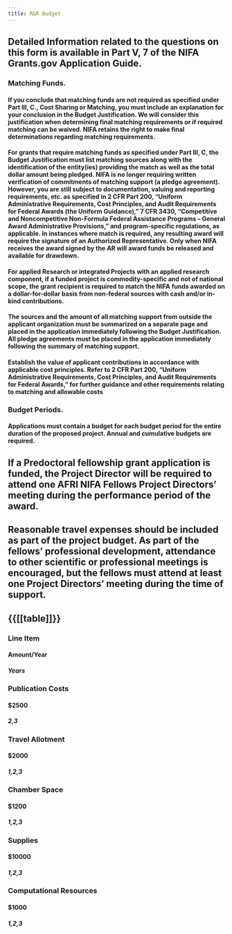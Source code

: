 ```yaml
---
title: R&R Budget
---
```


## Detailed Information related to the questions on this form is available in Part V, 7 of the NIFA Grants.gov Application Guide.
### **Matching Funds.**
#### If you conclude that matching funds are not required as specified under Part III, C., Cost Sharing or Matching, you must include an explanation for your conclusion in the Budget Justification. We will consider this justification when determining final matching requirements or if required matching can be waived. NIFA retains the right to make final determinations regarding matching requirements.

#### For grants that require matching funds as specified under Part III, C, the Budget Justification must list matching sources along with the identification of the entity(ies) providing the match as well as the total dollar amount being pledged. NIFA is no longer requiring written verification of commitments of matching support (a pledge agreement). However, you are still subject to documentation, valuing and reporting requirements, etc. as specified in 2 CFR Part 200, “Uniform Administrative Requirements, Cost Principles, and Audit Requirements for Federal Awards (the Uniform Guidance),” 7 CFR 3430, “Competitive and Noncompetitive Non-Formula Federal Assistance Programs – General Award Administrative Provisions,” and program-specific regulations, as applicable. In instances where match is required, any resulting award will require the signature of an Authorized Representative. Only when NIFA receives the award signed by the AR will award funds be released and available for drawdown.

#### For applied Research or integrated Projects with an applied research component, if a funded project is commodity-specific and not of national scope, the grant recipient is required to match the NIFA funds awarded on a dollar-for-dollar basis from non-federal sources with cash and/or in-kind contributions.

#### The sources and the amount of all matching support from outside the applicant organization must be summarized on a separate page and placed in the application immediately following the Budget Justification. All pledge agreements must be placed in the application immediately following the summary of matching support.

#### Establish the value of applicant contributions in accordance with applicable cost principles. Refer to 2 CFR Part 200, “Uniform Administrative Requirements, Cost Principles, and Audit Requirements for Federal Awards,” for further guidance and other requirements relating to matching and allowable costs

### **Budget Periods.**
#### Applications must contain a budget for each budget period for the entire duration of the proposed project. Annual and cumulative budgets are required.

## 

## If a Predoctoral fellowship grant application is funded, the Project Director will be required to attend one AFRI NIFA Fellows Project Directors’ meeting during the performance period of the award.

## 

## Reasonable travel expenses should be included as part of the project budget. As part of the fellows’ professional development, attendance to other scientific or professional meetings is encouraged, but the fellows must attend at least one Project Directors’ meeting during the time of support.

## {{[[table]]}}
### **Line Item**
#### **Amount/Year**
##### **Years**  

### Publication Costs
#### $2500
##### 2,3 

### Travel Allotment
#### $2000
##### 1,2,3

### Chamber Space
#### $1200
##### 1,2,3

### Supplies
#### $10000
##### 1,2,3

### Computational Resources
#### $1000
##### 1,2,3
